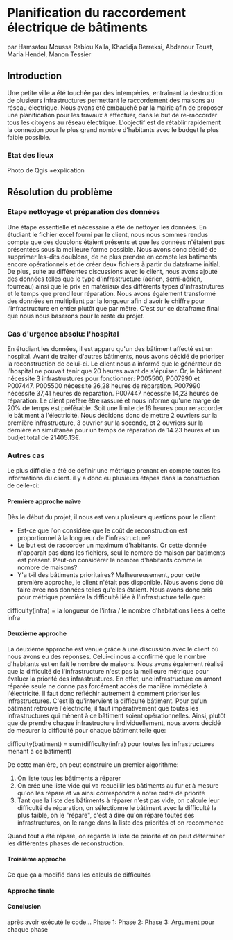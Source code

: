 # Planification du raccordement électrique de bâtiments
par Hamsatou Moussa Rabiou Kalla, Khadidja Berreksi, Abdenour Touat, Maria Hendel, Manon Tessier

## Introduction
Une petite ville a été touchée par des intempéries, entraînant la destruction de plusieurs infrastructures permettant le raccordement des maisons au réseau électrique. Nous avons été embauché par la mairie afin de proposer une planification pour les travaux à effectuer, dans le but de re-raccorder tous les citoyens au réseau électrique. 
L'objectif est de rétablir rapidement la connexion pour le plus grand nombre d'habitants avec le budget le plus faible possible.
### Etat des lieux
Photo de Qgis
+explication

## Résolution du problème
### Etape nettoyage et préparation des données
Une étape essentielle et nécessaire a été de nettoyer les données.
En étudiant le fichier excel fourni par le client, nous nous sommes rendus compte que des doublons étaient présents et que les données n'étaient pas présentées sous la meilleure forme possible. 
Nous avons donc décidé de supprimer les-dits doublons, de ne plus prendre en compte les batiments encore opérationnels et de créer deux fichiers à partir du dataframe initial.
De plus, suite au différentes discussions avec le client, nous avons ajouté des données telles que le type d'infrastructure (aérien, semi-aérien, fourreau) ainsi que le prix en matériaux des différents types d'infrastrutures et le temps que prend leur réparation.
Nous avons également transformé des données en multipliant par la longueur afin d'avoir le chiffre pour l'infrastructure en entier plutôt que par mêtre. 
C'est sur ce dataframe final que nous nous baserons pour le reste du projet.

### Cas d'urgence absolu: l'hospital
En étudiant les données, il est apparu qu'un des bâtiment affecté est un hospital. Avant de traiter d'autres bâtiments, nous avons décidé de prioriser la reconstruction de celui-ci. Le client nous a informé que le générateur de l'hospital ne pouvait tenir que 20 heures avant de s'épuiser. 
Or, le bâtiment nécessite 3 infrastrustures pour fonctionner: P005500, P007990 et P007447.
P005500 nécessite 26,28 heures de réparation.
P007990 nécessite 37,41 heures de réparation.
P007447 nécessite 14,23 heures de réparation.
Le client préfère être rassuré et nous informe qu'une marge de 20% de temps est préférable. Soit une limite de 16 heures pour reraccorder le bâtiment à l'électricité. 
Nous décidons donc de mettre 2 ouvriers sur la première infrastructure, 3 ouvrier sur la seconde, et 2 ouvriers sur la dernière en simultanée pour un temps de réparation de 14.23 heures et un budjet total de 21405.13€.

### Autres cas
Le plus difficile a été de définir une métrique prenant en compte toutes les informations du client. il y a donc eu plusieurs étapes dans la construction de celle-ci:

#### Première approche naïve
Dès le début du projet, il nous est venu plusieurs questions pour le client:
- Est-ce que l'on considère que le coût de reconstruction est proportionnel à la longueur de l'infrastructure? 
- Le but est de raccorder un maximum d'habitants. Or cette donnée n'apparait pas dans les fichiers, seul le nombre de maison par batiments est présent. Peut-on considérer le nombre d'habitants comme le nombre de maisons?
- Y'a t-il des bâtiments prioritaires?
Malheureusement, pour cette première approche, le client n'était pas disponible. Nous avons donc dû faire avec nos données telles qu'elles étaient.
Nous avons donc pris pour métrique première la difficulté liée à l'infrastucture telle que:

difficulty(infra) = la longueur de l'infra / le nombre d'habitations liées à cette infra

#### Deuxième approche
La deuxième approche est venue grâce à une discussion avec le client où nous avons eu des réponses. Celui-ci nous a confirmé que le nombre d'habitants est en fait le nombre de maisons. Nous avons également réalisé que la difficulté de l'infrastructure n'est pas la meilleure métrique pour évaluer la priorité des infrastrustures. En effet, une infrastructure en amont réparée seule ne donne pas forcément accès de manière immédiate à l'électricité. Il faut donc réfléchir autrement à comment prioriser les infrastructures. 
C'est là qu'intervient la difficulté bâtiment. Pour qu'un bâtimant retrouve l'électricité, il faut impérativement que toutes les infrastructures qui mènent à ce bâtiment soient opérationnelles. Ainsi, plutôt que de prendre chaque infrastructure individuellement, nous avons décidé de mesurer la difficulté pour chaque bâtiment telle que:

difficulty(batiment) = sum(difficulty(infra) pour toutes les infrastructures menant à ce bâtiment) 

De cette manière, on peut construire un premier algorithme: 
1. On liste tous les bâtiments à réparer
2. On crée une liste vide qui va recueillir les bâtiments au fur et à mesure qu'on les répare et va ainsi correspondre à notre ordre de priorité
3. Tant que la liste des bâtiments à réparer n'est pas vide, on calcule leur difficulté de réparation, on sélectionne le bâtiment avec la difficulté la plus faible, on le "répare", c'est à dire qu'on répare toutes ses infrastructures, on le range dans la liste des priorités et on recommence

Quand tout a été réparé, on regarde la liste de priorité et on peut déterminer les différentes phases de reconstruction.

#### Troisième approche
Ce que ça a modifié dans les calculs de difficultés

#### Approche finale


#### Conclusion 
après avoir exécuté le code...
Phase 1:
Phase 2:
Phase 3:
Argument pour chaque phase

